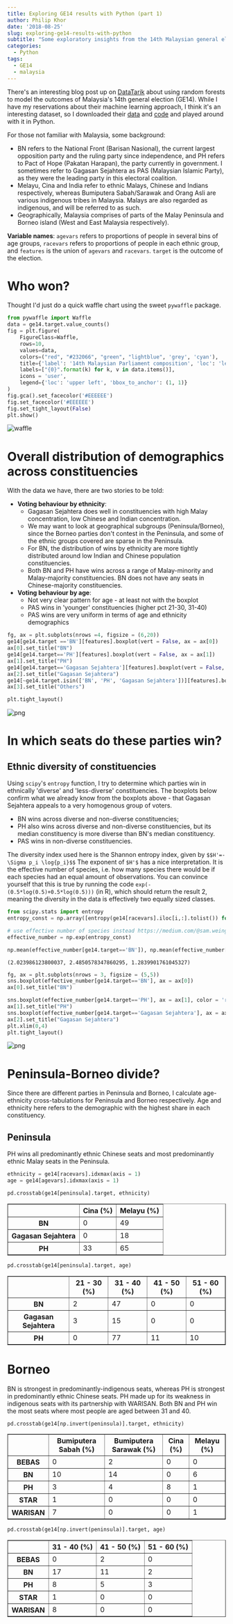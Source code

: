 ```yaml
---
title: Exploring GE14 results with Python (part 1)
author: Philip Khor
date: '2018-08-25'
slug: exploring-ge14-results-with-python
subtitle: "Some exploratory insights from the 14th Malaysian general election"
categories:
  - Python
tags:
  - GE14
  - malaysia
---
```


There's an interesting blog post up on [DataTarik](https://datatarik.com/home/2018/8/21/exploring-ge14-with-data-science-part-1) about using random forests to model the outcomes of Malaysia's 14th general election (GE14). While I have my reservations about their machine learning approach, I think it's an interesting dataset, so I downloaded their [data](https://github.com/khoo-j/MsiaGE14/blob/master/GE14_Age-Ethnicity-bySeats.xlsx) and [code](https://github.com/khoo-j/MsiaGE14/blob/master/Random_Forest_2018-Age%20and%20Ethnicity.ipynb) and played around with it in Python.

For those not familiar with Malaysia, some background:

-   BN refers to the National Front (Barisan Nasional), the current largest opposition party and the ruling party since independence, and PH refers to Pact of Hope (Pakatan Harapan), the party currently in government. I sometimes refer to Gagasan Sejahtera as PAS (Malaysian Islamic Party), as they were the leading party in this electoral coalition.
-   Melayu, Cina and India refer to ethnic Malays, Chinese and Indians respectively, whereas Bumiputera Sabah/Sarawak and Orang Asli are various indigenous tribes in Malaysia. Malays are also regarded as indigenous, and will be referred to as such.
-   Geographically, Malaysia comprises of parts of the Malay Peninsula and Borneo island (West and East Malaysia respectively).

**Variable names**: `agevars` refers to proportions of people in several bins of age groups, `racevars` refers to proportions of people in each ethnic group, and `features` is the union of `agevars` and `racevars`. `target` is the outcome of the election.

# Who won?

Thought I'd just do a quick waffle chart using the sweet `pywaffle` package.

``` python
from pywaffle import Waffle
data = ge14.target.value_counts()
fig = plt.figure(
    FigureClass=Waffle, 
    rows=10, 
    values=data, 
    colors=("red", "#232066", "green", "lightblue", 'grey', 'cyan'),
    title={'label': '14th Malaysian Parliament composition', 'loc': 'left'},
    labels=["{0}".format(k) for k, v in data.items()],
    icons = 'user',
    legend={'loc': 'upper left', 'bbox_to_anchor': (1, 1)}
)
fig.gca().set_facecolor('#EEEEEE')
fig.set_facecolor('#EEEEEE')
fig.set_tight_layout(False)
plt.show()
```

![waffle](/img/output_6_0.png)

# Overall distribution of demographics across constituencies

With the data we have, there are two stories to be told:

-   **Voting behaviour by ethnicity**:
    -   Gagasan Sejahtera does well in constituencies with high Malay concentration, low Chinese and Indian concentration.
    -   We may want to look at geographical subgroups (Peninsula/Borneo), since the Borneo parties don't contest in the Peninsula, and some of the ethnic groups covered are sparse in the Peninsula.
    -   For BN, the distribution of wins by ethnicity are more tightly distributed around low Indian and Chinese population constituencies.
    -   Both BN and PH have wins across a range of Malay-minority and Malay-majority constituencies. BN does not have any seats in Chinese-majority constituencies.
-   **Voting behaviour by age**:
    -   Not very clear pattern for age - at least not with the boxplot
    -   PAS wins in 'younger' constituencies (higher pct 21-30, 31-40)
    -   PAS wins are very uniform in terms of age and ethnicity demographics

``` python
fg, ax = plt.subplots(nrows =4, figsize = (6,20))
ge14[ge14.target =='BN'][features].boxplot(vert = False, ax = ax[0])
ax[0].set_title("BN")
ge14[ge14.target=='PH'][features].boxplot(vert = False, ax = ax[1])
ax[1].set_title("PH")
ge14[ge14.target=='Gagasan Sejahtera'][features].boxplot(vert = False, ax = ax[2])
ax[2].set_title("Gagasan Sejahtera")
ge14[~ge14.target.isin(['BN', 'PH', 'Gagasan Sejahtera'])][features].boxplot(vert = False, ax = ax[3])
ax[3].set_title("Others")

plt.tight_layout()
```

![png](/img/output_8_0.png)

# In which seats do these parties win?

## Ethnic diversity of constituencies

Using `scipy`'s `entropy` function, I try to determine which parties win in ethnically 'diverse' and 'less-diverse' constituencies. The boxplots below confirm what we already know from the boxplots above - that Gagasan Sejahtera appeals to a very homogenous group of voters.

-   BN wins across diverse and non-diverse constituencies;
-   PH also wins across diverse and non-diverse constituencies, but its median constituency is more diverse than BN's median constituency.
-   PAS wins in non-diverse constituencies.

The diversity index used here is the Shannon entropy index, given by `$$H'=-\Sigma p_i \log{p_i}$$` The exponent of `$H'$` has a nice interpretation. It is the effective number of species, i.e. how many species there would be if each species had an equal amount of observations. You can convince yourself that this is true by running the code `exp(-(0.5*log(0.5)+0.5*log(0.5)))` (in R), which should return the result 2, meaning the diversity in the data is effectively two equally sized classes.

``` python
from scipy.stats import entropy
entropy_const = np.array([entropy(ge14[racevars].iloc[i,:].tolist()) for i in range(len(ge14))])

# use effective number of species instead https://medium.com/@sam.weinger/how-diverse-are-names-in-america-f74b07e031bd
effective_number = np.exp(entropy_const)

np.mean(effective_number[ge14.target=='BN']), np.mean(effective_number[ge14.target=='PH']), np.mean(effective_number[ge14.target=='Gagasan Sejahtera'])
```

    (2.023986123800037, 2.4850578347860295, 1.2839901761045327)

``` python
fg, ax = plt.subplots(nrows = 3, figsize = (5,5))
sns.boxplot(effective_number[ge14.target=='BN'], ax = ax[0])
ax[0].set_title("BN")

sns.boxplot(effective_number[ge14.target=='PH'], ax = ax[1], color = 'r')
ax[1].set_title("PH")
sns.boxplot(effective_number[ge14.target=='Gagasan Sejahtera'], ax = ax[2], color = 'g')
ax[2].set_title("Gagasan Sejahtera")
plt.xlim(0,4)
plt.tight_layout()
```

![png](/img/output_17_1.png)

# Peninsula-Borneo divide?

Since there are different parties in Peninsula and Borneo, I calculate age-ethnicity cross-tabulations for Peninsula and Borneo respectively. Age and ethnicity here refers to the demographic with the highest share in each constituency.

## Peninsula

PH wins all predominantly ethnic Chinese seats and most predominantly ethnic Malay seats in the Peninsula.

``` python
ethnicity = ge14[racevars].idxmax(axis = 1)
age = ge14[agevars].idxmax(axis = 1)

pd.crosstab(ge14[peninsula].target, ethnicity)
```

<!--html_preserve-->
<div>
<style scoped>
    .dataframe tbody tr th:only-of-type {
        vertical-align: middle;
    }

    .dataframe tbody tr th {
        vertical-align: top;
    }

    .dataframe thead th {
        text-align: center;
    }
</style>
<table border="1" class="dataframe">
  <thead>
    <tr style="text-align: center;">
      <th></th>
      <th>Cina (%)</th>
      <th>Melayu (%)</th>
    </tr>
  </thead>
  <tbody>
    <tr>
      <th>BN</th>
      <td>0</td>
      <td>49</td>
    </tr>
    <tr>
      <th>Gagasan Sejahtera</th>
      <td>0</td>
      <td>18</td>
    </tr>
    <tr>
      <th>PH</th>
      <td>33</td>
      <td>65</td>
    </tr>
  </tbody>
</table>
</div>

<!--/html_preserve-->

``` python
pd.crosstab(ge14[peninsula].target, age)
```

<!--html_preserve--><div>
<style scoped>
    .dataframe tbody tr th:only-of-type {
        vertical-align: middle;
    }

    .dataframe tbody tr th {
        vertical-align: top;
    }

    .dataframe thead th {
        text-align: center;
    }
</style>
<table border="1" class="dataframe">
  <thead>
    <tr style="text-align: center;">
      <th></th>
      <th>21 - 30 (%)</th>
      <th>31 - 40 (%)</th>
      <th>41 - 50 (%)</th>
      <th>51 - 60 (%)</th>
    </tr>

  </thead>
  <tbody>
    <tr>
      <th>BN</th>
      <td>2</td>
      <td>47</td>
      <td>0</td>
      <td>0</td>
    </tr>
    <tr>
      <th>Gagasan Sejahtera</th>
      <td>3</td>
      <td>15</td>
      <td>0</td>
      <td>0</td>
    </tr>
    <tr>
      <th>PH</th>
      <td>0</td>
      <td>77</td>
      <td>11</td>
      <td>10</td>
    </tr>
  </tbody>
</table>
</div><!--/html_preserve-->

# Borneo

BN is strongest in predominantly-indigenous seats, whereas PH is strongest in predominantly ethnic Chinese seats. PH made up for its weakness in indigenous seats with its partnership with WARISAN. Both BN and PH win the most seats where most people are aged between 31 and 40.

``` python
pd.crosstab(ge14[np.invert(peninsula)].target, ethnicity)
```

<!--html_preserve--><div>
<style scoped>
    .dataframe tbody tr th:only-of-type {
        vertical-align: middle;
    }

    .dataframe tbody tr th {
        vertical-align: top;
    }

    .dataframe thead th {
        text-align: center;
    }
</style>
<table border="1" class="dataframe">
  <thead>
    <tr style="text-align: center;">
      <th></th>
      <th>Bumiputera Sabah (%)</th>
      <th>Bumiputera Sarawak (%)</th>
      <th>Cina (%)</th>
      <th>Melayu (%)</th>
    </tr>
  </thead>
  <tbody>
    <tr>
      <th>BEBAS</th>
      <td>0</td>
      <td>2</td>
      <td>0</td>
      <td>0</td>
    </tr>
    <tr>
      <th>BN</th>
      <td>10</td>
      <td>14</td>
      <td>0</td>
      <td>6</td>
    </tr>
    <tr>
      <th>PH</th>
      <td>3</td>
      <td>4</td>
      <td>8</td>
      <td>1</td>
    </tr>
    <tr>
      <th>STAR</th>
      <td>1</td>
      <td>0</td>
      <td>0</td>
      <td>0</td>
    </tr>
    <tr>
      <th>WARISAN</th>
      <td>7</td>
      <td>0</td>
      <td>0</td>
      <td>1</td>
    </tr>
  </tbody>
</table>
</div>
<!--/html_preserve-->

``` python
pd.crosstab(ge14[np.invert(peninsula)].target, age)
```

<!--html_preserve-->


<div>
<style scoped>
    .dataframe tbody tr th:only-of-type {
        vertical-align: middle;
    }

    .dataframe tbody tr th {
        vertical-align: top;
    }

    .dataframe thead th {
        text-align: center;
    }
</style>
<table border="1" class="dataframe">
  <thead>
    <tr style="text-align: center;">
      <th></th>
      <th>31 - 40 (%)</th>
      <th>41 - 50 (%)</th>
      <th>51 - 60 (%)</th>
    </tr>
  </thead>
  <tbody>
    <tr>
      <th>BEBAS</th>
      <td>0</td>
      <td>2</td>
      <td>0</td>
    </tr>
    <tr>
      <th>BN</th>
      <td>17</td>
      <td>11</td>
      <td>2</td>
    </tr>
    <tr>
      <th>PH</th>
      <td>8</td>
      <td>5</td>
      <td>3</td>
    </tr>
    <tr>
      <th>STAR</th>
      <td>1</td>
      <td>0</td>
      <td>0</td>
    </tr>
    <tr>
      <th>WARISAN</th>
      <td>8</td>
      <td>0</td>
      <td>0</td>
    </tr>
  </tbody>
</table>
</div>


<!--/html_preserve-->
